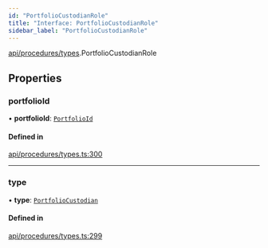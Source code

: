 ```yaml
---
id: "PortfolioCustodianRole"
title: "Interface: PortfolioCustodianRole"
sidebar_label: "PortfolioCustodianRole"
---
```


[api/procedures/types](../../../../../modules/API/Procedures/Types/Types.md).PortfolioCustodianRole

## Properties

### portfolioId

• **portfolioId**: [`PortfolioId`](../PortfolioId/PortfolioId.md)

#### Defined in

[api/procedures/types.ts:300](https://github.com/PolymeshAssociation/polymesh-sdk/blob/fbf6882d0/src/api/procedures/types.ts#L300)

___

### type

• **type**: [`PortfolioCustodian`](../../../../../enums/API/Procedures/Types/RoleType/RoleType.md#portfoliocustodian)

#### Defined in

[api/procedures/types.ts:299](https://github.com/PolymeshAssociation/polymesh-sdk/blob/fbf6882d0/src/api/procedures/types.ts#L299)
